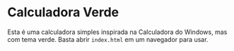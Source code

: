 # Calculadora Verde

Esta é uma calculadora simples inspirada na Calculadora do Windows, mas com tema verde. Basta abrir `index.html` em um navegador para usar.
